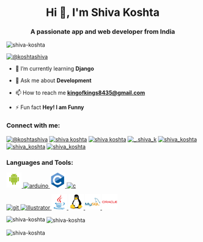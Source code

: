 <h1 align="center">Hi 👋, I'm Shiva Koshta</h1>
<h3 align="center">A passionate app and web developer from India</h3>

<p align="left"> <img src="https://komarev.com/ghpvc/?username=shiva-koshta&label=Profile%20views&color=0e75b6&style=flat" alt="shiva-koshta" /> </p>

<p align="left"> <a href="https://twitter.com/@koshtashiva" target="blank"><img src="https://img.shields.io/twitter/follow/@koshtashiva?logo=twitter&style=for-the-badge" alt="@koshtashiva" /></a> </p>

- 🌱 I’m currently learning **Django**

- 💬 Ask me about **Development**

- 📫 How to reach me **kingofkings8435@gmail.com**

- ⚡ Fun fact **Hey! I am Funny**

<h3 align="left">Connect with me:</h3>
<p align="left">
<a href="https://twitter.com/@koshtashiva" target="blank"><img align="center" src="https://raw.githubusercontent.com/rahuldkjain/github-profile-readme-generator/master/src/images/icons/Social/twitter.svg" alt="@koshtashiva" height="30" width="40" /></a>
<a href="https://linkedin.com/in/shiva koshta" target="blank"><img align="center" src="https://raw.githubusercontent.com/rahuldkjain/github-profile-readme-generator/master/src/images/icons/Social/linked-in-alt.svg" alt="shiva koshta" height="30" width="40" /></a>
<a href="https://fb.com/shiva koshta" target="blank"><img align="center" src="https://raw.githubusercontent.com/rahuldkjain/github-profile-readme-generator/master/src/images/icons/Social/facebook.svg" alt="shiva koshta" height="30" width="40" /></a>
<a href="https://instagram.com/_.shiva_k" target="blank"><img align="center" src="https://raw.githubusercontent.com/rahuldkjain/github-profile-readme-generator/master/src/images/icons/Social/instagram.svg" alt="_.shiva_k" height="30" width="40" /></a>
<a href="https://www.codechef.com/users/shiva_koshta" target="blank"><img align="center" src="https://cdn.jsdelivr.net/npm/simple-icons@3.1.0/icons/codechef.svg" alt="shiva_koshta" height="30" width="40" /></a>
<a href="https://codeforces.com/profile/shiva_koshta" target="blank"><img align="center" src="https://raw.githubusercontent.com/rahuldkjain/github-profile-readme-generator/master/src/images/icons/Social/codeforces.svg" alt="shiva_koshta" height="30" width="40" /></a>
<a href="https://www.leetcode.com/shiva_koshta" target="blank"><img align="center" src="https://raw.githubusercontent.com/rahuldkjain/github-profile-readme-generator/master/src/images/icons/Social/leet-code.svg" alt="shiva_koshta" height="30" width="40" /></a>
</p>

<h3 align="left">Languages and Tools:</h3>
<p align="left"> 

<a href="https://developer.android.com" target="_blank" rel="noreferrer"> 
<img src="https://raw.githubusercontent.com/devicons/devicon/master/icons/android/android-original-wordmark.svg" alt="android" width="40" height="40"/> 
</a>

<a href="https://www.arduino.cc/" target="_blank" rel="noreferrer">
 <img src="https://cdn.worldvectorlogo.com/logos/arduino-1.svg" alt="arduino" width="40" height="40"/>
</a> 

<a href="https://www.cprogramming.com/" target="_blank" rel="noreferrer">
<img src="https://raw.githubusercontent.com/devicons/devicon/master/icons/c/c-original.svg" alt="c" width="40" height="40"/>
</a>

<a href="https://flutter.dev/" target="_blank" rel="noreferrer">
<img src="https://storage.googleapis.com/cms-storage-bucket/847ae81f5430402216fd.svg" alt="c" width="40" height="40"/>
</a>

<a href="https://git-scm.com/" target="_blank" rel="noreferrer"> <img src="https://www.vectorlogo.zone/logos/git-scm/git-scm-icon.svg" alt="git" width="40" height="40"/> </a> <a href="https://www.adobe.com/in/products/illustrator.html" target="_blank" rel="noreferrer"> <img src="https://www.vectorlogo.zone/logos/adobe_illustrator/adobe_illustrator-icon.svg" alt="illustrator" width="40" height="40"/> </a> <a href="https://www.java.com" target="_blank" rel="noreferrer"> <img src="https://raw.githubusercontent.com/devicons/devicon/master/icons/java/java-original.svg" alt="java" width="40" height="40"/> </a> <a href="https://www.linux.org/" target="_blank" rel="noreferrer"> <img src="https://raw.githubusercontent.com/devicons/devicon/master/icons/linux/linux-original.svg" alt="linux" width="40" height="40"/> </a> <a href="https://www.mysql.com/" target="_blank" rel="noreferrer"> <img src="https://raw.githubusercontent.com/devicons/devicon/master/icons/mysql/mysql-original-wordmark.svg" alt="mysql" width="40" height="40"/> </a> <a href="https://www.oracle.com/" target="_blank" rel="noreferrer"> <img src="https://raw.githubusercontent.com/devicons/devicon/master/icons/oracle/oracle-original.svg" alt="oracle" width="40" height="40"/> </a> </p>

<p><img align="left" src="https://github-readme-stats.vercel.app/api/top-langs?username=shiva-koshta&show_icons=true&locale=en&layout=compact" alt="shiva-koshta" /></p>

<p>&nbsp;<img align="center" src="https://github-readme-stats.vercel.app/api?username=shiva-koshta&show_icons=true&locale=en" alt="shiva-koshta" /></p>

<p><img align="center" src="https://github-readme-streak-stats.herokuapp.com/?user=shiva-koshta&" alt="shiva-koshta" /></p>
